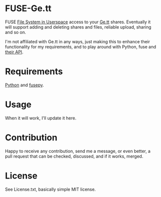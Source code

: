 FUSE-Ge.tt
==========

FUSE [File System in Userspace][1] access to your [Ge.tt][2] shares. Eventually it will support adding and deleting shares and files, reliable upload, sharing and so on.

I'm not affiliated with Ge.tt in any ways, just making this to enhance their functionality for my requirements, and to play around with Python, fuse and [their API][5].

Requirements
============

[Python][3] and [fusepy][4].

Usage
=====

When it will work, I'll update it here.

Contribution
============

Happy to receive any contribution, send me a message, or even better, a pull request that can be checked, discussed, and if it works, merged.

License
=======

See License.txt, basically simple MIT license.

 [1]: http://fuse.sourceforge.net/ "FUSE homepage"
 [2]: http://ge.tt "Ge.tt homepage"
 [3]: http://www.python.org "Python homepage"
 [4]: https://github.com/terencehonles/fusepy "fusepy on Github"
 [5]: https://open.ge.tt/1/doc/rest "Ge.tt REST API"
